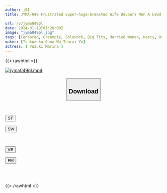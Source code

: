 ```yaml
---
author: j91
title: JYMA-049 Frustrated Super-huge-breasted Wife Devours Men A Lewd Masochistic Wife With A Monster Voluptuous Body A Lewd Wife With Slut And Masochist Tendencies Marina Yuzuki

url: /v/jyma049pl
date: 2024-01-19T01:20:00Z
image: "jyma049pl.jpg"
tags: [Censored, Creampie, Solowork, Big Tits, Married Woman, Nasty, Hardcore, Documentary	]
maker: [Tsukuzuku Onna Wa Tsurai Yo]
actress: [ Yuzuki Marina ]
---
```



{{< rawhtml >}}

<div class="video" data-videoid="Q3YV8OaMLzS07e2">
    <a href="javascript:;">
        <img src="/v/jyma049pl/jyma049pl.jpg" width="WIDTH" height="HEIGHT" alt="jyma049pl.mp4" loading="lazy">
    </a>
</div>

<script type="text/javascript" src="https://j91.asia/asset/on-demand-st.js"></script>

<br>
  <link rel="stylesheet" href="https://j91.asia/asset/bs5.css">
  
  <center>
  <button class="btn btn-primary" type="button" data-bs-toggle="collapse" data-bs-target=".multi-collapse" aria-expanded="false" aria-controls="multiCollapseExample1 multiCollapseExample2"><h2>Download</h2></button></center>
</p>
<div class="row">
  <div class="col">
    <div class="collapse multi-collapse" id="multiCollapseExample1">
      <div class="card card-body">
	      	      <br>
<div class="buttons">  
<p><a href="https://streamtape.to/v/Q3YV8OaMLzS07e2" target="_blank"><button class="btn-hover color-3"><i class="fa fa-download"></i> ST</button></a></p>
<p><a href="https://flaswish.com/20rsaztqrc3x" target="_blank"><button class="btn-hover color-2"><i class="fa fa-download"></i> SW</button></a></p></div>
    </div>
  </div>
</div>
  <div class="col">
    <div class="collapse multi-collapse" id="multiCollapseExample2">
      <div class="card card-body">
	      <br>
<div class="buttons">
<p><a href="javascript:;" target="_blank"><button class="btn-hover color-9"><i class="fa fa-download"></i> VE</button></a></p>
<p><a href="javascript:;" target="_blank"><button class="btn-hover color-8"><i class="fa fa-download"></i> FM</button></a></p></div>
<br><br>
      </div>
    </div>
  </div>
</div>

{{< /rawhtml >}}